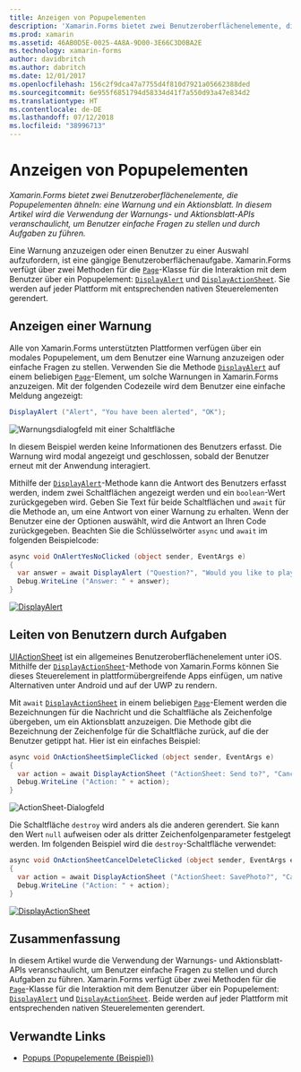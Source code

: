 ```yaml
---
title: Anzeigen von Popupelementen
description: 'Xamarin.Forms bietet zwei Benutzeroberflächenelemente, die Popupelementen ähneln: eine Warnung und ein Aktionsblatt. In diesem Artikel wird die Verwendung der Warnungs- und Aktionsblatt-APIs veranschaulicht, um Benutzer einfache Fragen zu stellen und durch Aufgaben zu führen.'
ms.prod: xamarin
ms.assetid: 46AB0D5E-0025-4A8A-9D00-3E66C3D0BA2E
ms.technology: xamarin-forms
author: davidbritch
ms.author: dabritch
ms.date: 12/01/2017
ms.openlocfilehash: 156c2f9dca47a7755d4f810d7921a05662388ded
ms.sourcegitcommit: 6e955f6851794d58334d41f7a550d93a47e834d2
ms.translationtype: HT
ms.contentlocale: de-DE
ms.lasthandoff: 07/12/2018
ms.locfileid: "38996713"
---
```

# <a name="displaying-pop-ups"></a>Anzeigen von Popupelementen

_Xamarin.Forms bietet zwei Benutzeroberflächenelemente, die Popupelementen ähneln: eine Warnung und ein Aktionsblatt. In diesem Artikel wird die Verwendung der Warnungs- und Aktionsblatt-APIs veranschaulicht, um Benutzer einfache Fragen zu stellen und durch Aufgaben zu führen._

Eine Warnung anzuzeigen oder einen Benutzer zu einer Auswahl aufzufordern, ist eine gängige Benutzeroberflächenaufgabe. Xamarin.Forms verfügt über zwei Methoden für die [`Page`](xref:Xamarin.Forms.Page)-Klasse für die Interaktion mit dem Benutzer über ein Popupelement: [`DisplayAlert`](xref:Xamarin.Forms.Page.DisplayAlert*) und [`DisplayActionSheet`](xref:Xamarin.Forms.Page.DisplayActionSheet*). Sie werden auf jeder Plattform mit entsprechenden nativen Steuerelementen gerendert.

## <a name="displaying-an-alert"></a>Anzeigen einer Warnung

Alle von Xamarin.Forms unterstützten Plattformen verfügen über ein modales Popupelement, um dem Benutzer eine Warnung anzuzeigen oder einfache Fragen zu stellen. Verwenden Sie die Methode [`DisplayAlert`](xref:Xamarin.Forms.Page.DisplayAlert*) auf einem beliebigen [`Page`](xref:Xamarin.Forms.Page)-Element, um solche Warnungen in Xamarin.Forms anzuzeigen. Mit der folgenden Codezeile wird dem Benutzer eine einfache Meldung angezeigt:

```csharp
DisplayAlert ("Alert", "You have been alerted", "OK");
```

![](pop-ups-images/alert.png "Warnungsdialogfeld mit einer Schaltfläche")

In diesem Beispiel werden keine Informationen des Benutzers erfasst. Die Warnung wird modal angezeigt und geschlossen, sobald der Benutzer erneut mit der Anwendung interagiert.

Mithilfe der [`DisplayAlert`](xref:Xamarin.Forms.Page.DisplayAlert*)-Methode kann die Antwort des Benutzers erfasst werden, indem zwei Schaltflächen angezeigt werden und ein `boolean`-Wert zurückgegeben wird. Geben Sie Text für beide Schaltflächen und `await` für die Methode an, um eine Antwort von einer Warnung zu erhalten. Wenn der Benutzer eine der Optionen auswählt, wird die Antwort an Ihren Code zurückgegeben. Beachten Sie die Schlüsselwörter `async` und `await` im folgenden Beispielcode:

```csharp
async void OnAlertYesNoClicked (object sender, EventArgs e)
{
  var answer = await DisplayAlert ("Question?", "Would you like to play a game", "Yes", "No");
  Debug.WriteLine ("Answer: " + answer);
}
```

[![DisplayAlert](pop-ups-images/alert2-sml.png "Warnungsdialogfeld mit zwei Schaltflächen")](pop-ups-images/alert2.png#lightbox "Alert Dialog with Two Buttons")

## <a name="guiding-users-through-tasks"></a>Leiten von Benutzern durch Aufgaben

[UIActionSheet](https://developer.apple.com/library/ios/documentation/uikit/reference/uiactionsheet_class/Reference/Reference.html) ist ein allgemeines Benutzeroberflächenelement unter iOS. Mithilfe der [`DisplayActionSheet`](xref:Xamarin.Forms.Page.DisplayActionSheet*)-Methode von Xamarin.Forms können Sie dieses Steuerelement in plattformübergreifende Apps einfügen, um native Alternativen unter Android und auf der UWP zu rendern.

Mit `await` [`DisplayActionSheet`](xref:Xamarin.Forms.Page.DisplayActionSheet*) in einem beliebigen [`Page`](xref:Xamarin.Forms.Page)-Element werden die Bezeichnungen für die Nachricht und die Schaltfläche als Zeichenfolge übergeben, um ein Aktionsblatt anzuzeigen. Die Methode gibt die Bezeichnung der Zeichenfolge für die Schaltfläche zurück, auf die der Benutzer getippt hat. Hier ist ein einfaches Beispiel:

```csharp
async void OnActionSheetSimpleClicked (object sender, EventArgs e)
{
  var action = await DisplayActionSheet ("ActionSheet: Send to?", "Cancel", null, "Email", "Twitter", "Facebook");
  Debug.WriteLine ("Action: " + action);
}
```

![](pop-ups-images/action.png "ActionSheet-Dialogfeld")

Die Schaltfläche `destroy` wird anders als die anderen gerendert. Sie kann den Wert `null` aufweisen oder als dritter Zeichenfolgenparameter festgelegt werden. Im folgenden Beispiel wird die `destroy`-Schaltfläche verwendet:

```csharp
async void OnActionSheetCancelDeleteClicked (object sender, EventArgs e)
{
  var action = await DisplayActionSheet ("ActionSheet: SavePhoto?", "Cancel", "Delete", "Photo Roll", "Email");
  Debug.WriteLine ("Action: " + action);
}
```

[![DisplayActionSheet](pop-ups-images/action2-sml.png "Aktionsblatt-Dialogfeld mit Destroy-Schaltfläche")](pop-ups-images/action2.png#lightbox "Action Sheet Dialog with Destroy Button")

## <a name="summary"></a>Zusammenfassung

In diesem Artikel wurde die Verwendung der Warnungs- und Aktionsblatt-APIs veranschaulicht, um Benutzer einfache Fragen zu stellen und durch Aufgaben zu führen. Xamarin.Forms verfügt über zwei Methoden für die [`Page`](xref:Xamarin.Forms.Page)-Klasse für die Interaktion mit dem Benutzer über ein Popupelement: [`DisplayAlert`](xref:Xamarin.Forms.Page.DisplayAlert*) und [`DisplayActionSheet`](xref:Xamarin.Forms.Page.DisplayActionSheet*). Beide werden auf jeder Plattform mit entsprechenden nativen Steuerelementen gerendert.



## <a name="related-links"></a>Verwandte Links

- [Popups (Popupelemente (Beispiel))](https://developer.xamarin.com/samples/xamarin-forms/Navigation/Pop-ups/)
